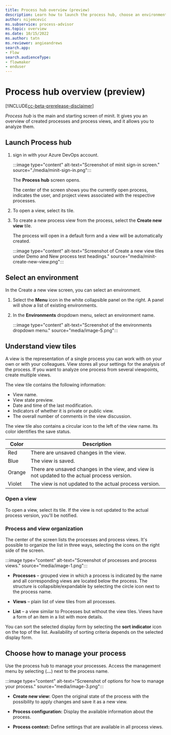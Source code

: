 ```yaml
---
title: Process hub overview (preview)
description: Learn how to launch the process hub, choose an environment, and learn about view tiles in minit desktop application in process advisor. 
author: nijemcevic
ms.subservice: process-advisor
ms.topic: overview
ms.date: 10/15/2022
ms.author: tatn
ms.reviewer: angieandrews
search.app:
- Flow
search.audienceType:
- flowmaker
- enduser
---
```


# Process hub overview (preview)

[!INCLUDE[cc-beta-prerelease-disclaimer](../includes/cc-beta-prerelease-disclaimer.md)]

*Process hub* is the main and starting screen of minit. It gives you an overview of created processes and process views, and it allows you to analyze them.

## Launch Process hub

1. sign in with your Azure DevOps account.

   :::image type="content" alt-text="Screenshot of minit sign-in screen." source="./media/minit-sign-in.png":::

    The **Process hub** screen opens. 

   The center of the screen shows you the currently open process, indicates the user, and project views associated with the respective processes. 

1. To open a view, select its tile.

1. To create a new process view from the process, select the **Create new view** tile.

   The process will open in a default form and a view will be automatically created.

   :::image type="content" alt-text="Screenshot of Create a new view tiles under Demo and New process test headings." source="media/minit-create-new-view.png":::

## Select an environment

In the Create a new view screen, you can select an environment.

1. Select the **Menu** icon in the white collapsible panel on the right. A panel will show a list of existing environments.

1. In the **Environments** dropdown menu, select an environment name.

   :::image type="content" alt-text="Screenshot of the environments dropdown menu." source="media/image-5.png":::

## Understand view tiles

A view is the representation of a single process you can work with on your own or with your colleagues. View stores all your settings for the analysis of the process. If you want to analyze one process from several viewpoints, create multiple views.

The view tile contains the following information:

- View name.
- View state preview.
- Date and time of the last modification.
- Indicators of whether it is private or public view.
- The overall number of comments in the view discussion.

The view tile also contains a circular icon to the left of the view name. Its color identifies the save status.

|Color  | Description  |
|---------|---------|
|Red     |  There are unsaved changes in the view.       |
|Blue     | The view is saved.        |
|Orange     | There are unsaved changes in the view, and view is not updated to the actual process version.        |
|Violet   | The view is not updated to the actual process version.        |

### Open a view

To open a view, select its tile. If the view is not updated to the actual process version, you'll be notified.

### Process and view organization

The center of the screen lists the processes and process views. It's possible to organize the list in three ways, selecting the icons on the right side of the screen.

:::image type="content" alt-text="Screenshot of processes and process views." source="media/image-1.png":::

- **Processes** – grouped view in which a process is indicated by the name and all corresponding views are located below the process. The structure is collapsible/expandable by selecting the circle icon next to the process name.

- **Views** – plain list of view tiles from all processes.

- **List** – a view similar to Processes but without the view tiles. Views have a form of an item in a list with more details.

You can sort the selected display form by selecting the **sort indicator** icon on the top of the list. Availability of sorting criteria depends on the selected display form.

## Choose how to manage your process

Use the process hub to manage your processes. Access the management menu by selecting (**...**) next to the process name.



:::image type="content" alt-text="Screenshot of options for how to manage your process." source="media/image-3.png":::

- **Create new view:** Open the original state of the process with the possibility to apply changes and save it as a new view.

- **Process configuration:** Display the available information about the process.

- **Process context:** Define settings that are available in all process views.

